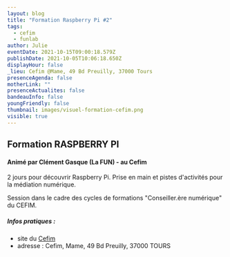 ```yaml
---
layout: blog
title: "Formation Raspberry Pi #2"
tags:
  - cefim
  - funlab
author: Julie
eventDate: 2021-10-15T09:00:18.579Z
publishDate: 2021-10-05T10:06:18.650Z
displayHour: false
_lieu: Cefim @Mame, 49 Bd Preuilly, 37000 Tours
presenceAgenda: false
motherLink: ""
presenceActualites: false
bandeauInfo: false
youngFriendly: false
thumbnail: images/visuel-formation-cefim.png
visible: true
---
```

## Formation RASPBERRY PI
#### Animé par Clément Gasque (La FUN) - au Cefim

2 jours pour découvrir Raspberry Pi.
Prise en main et pistes d'activités pour la médiation numérique.

Session dans le cadre des cycles de formations "Conseiller.ère numérique" du CEFIM.

##### Infos pratiques : 
* site du [Cefim](https://www.cefim.eu/)
* adresse : Cefim, Mame, 49 Bd Preuilly, 37000 TOURS
